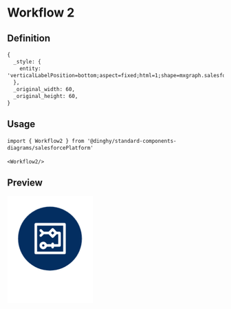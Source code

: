 # Workflow 2

## Definition

```
{
  _style: { 
    entity: 'verticalLabelPosition=bottom;aspect=fixed;html=1;shape=mxgraph.salesforce.workflow2;',
  },
  _original_width: 60,
  _original_height: 60,
}
```

## Usage

```
import { Workflow2 } from '@dinghy/standard-components-diagrams/salesforcePlatform'

<Workflow2/>
```

## Preview

<img src="./workflow-2.png" width="200"/>
